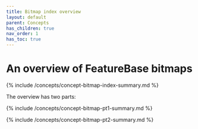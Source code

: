 ```yaml
---
title: Bitmap index overview
layout: default
parent: Concepts
has_children: true
nav_order: 1
has_toc: true
---
```


# An overview of FeatureBase bitmaps

{% include /concepts/concept-bitmap-index-summary.md %}

The overview has two parts:

{% include /concepts/concept-bitmap-pt1-summary.md %}

{% include /concepts/concept-bitmap-pt2-summary.md %}
